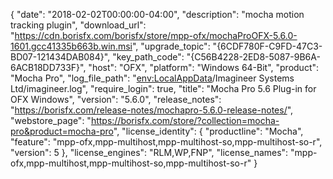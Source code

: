 {
  "date": "2018-02-02T00:00:00-04:00",
  "description": "mocha motion tracking plugin",
  "download_url": "https://cdn.borisfx.com/borisfx/store/mpp-ofx/mochaProOFX-5.6.0-1601.gcc41335b663b.win.msi",
  "upgrade_topic": "{6CDF780F-C9FD-47C3-BD07-121434DAB084}",
  "key_path_code": "{C56B4228-2ED8-5087-9B6A-6ACB18DD733F}",
  "host": "OFX",
  "platform": "Windows 64-Bit",
  "product": "Mocha Pro",
  "log_file_path": "<env:LocalAppData>/Imagineer Systems Ltd/imagineer.log",
  "require_login": true,
  "title": "Mocha Pro 5.6 Plug-in for OFX Windows",
  "version": "5.6.0",
  "release_notes": "https://borisfx.com/release-notes/mochapro-5.6.0-release-notes/",
  "webstore_page": "https://borisfx.com/store/?collection=mocha-pro&product=mocha-pro",
  "license_identity": {
    "productline": "Mocha",
    "feature": "mpp-ofx,mpp-multihost,mpp-multihost-so,mpp-multihost-so-r",
    "version": 5
  },
  "license_engines": "RLM,WP,FNP",
  "license_names": "mpp-ofx,mpp-multihost,mpp-multihost-so,mpp-multihost-so-r"
}
